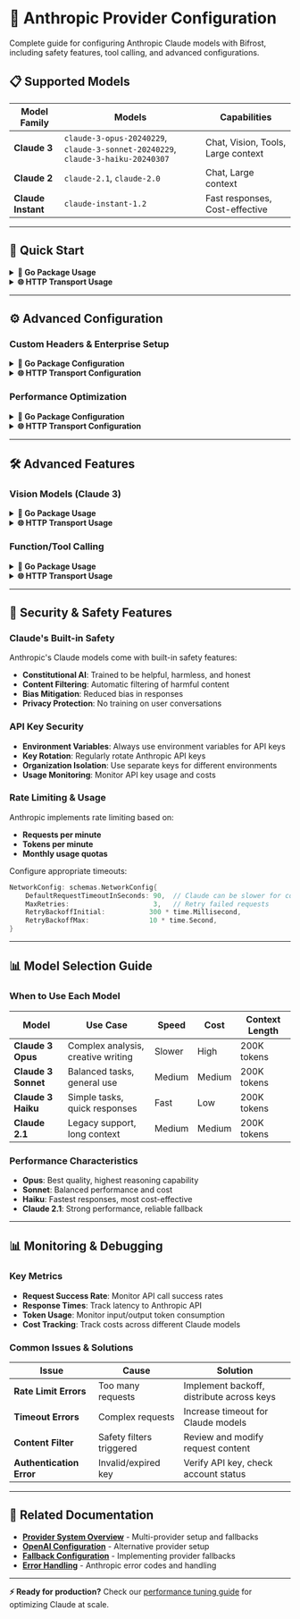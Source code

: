 # 🧠 Anthropic Provider Configuration

Complete guide for configuring Anthropic Claude models with Bifrost, including safety features, tool calling, and advanced configurations.

## 📋 Supported Models

| Model Family       | Models                                                                          | Capabilities                       |
| ------------------ | ------------------------------------------------------------------------------- | ---------------------------------- |
| **Claude 3**       | `claude-3-opus-20240229`, `claude-3-sonnet-20240229`, `claude-3-haiku-20240307` | Chat, Vision, Tools, Large context |
| **Claude 2**       | `claude-2.1`, `claude-2.0`                                                      | Chat, Large context                |
| **Claude Instant** | `claude-instant-1.2`                                                            | Fast responses, Cost-effective     |

---

## 🚀 Quick Start

<details>
<summary><strong>🔧 Go Package Usage</strong></summary>

### Basic Configuration

```go
import "github.com/maximhq/bifrost/core/schemas"

account := &schemas.Account{
    Providers: map[string]schemas.ProviderConfig{
        "anthropic": {
            Keys: []schemas.Key{
                {
                    Value:  "sk-ant-your-api-key",
                    Models: []string{"claude-3-sonnet-20240229", "claude-3-haiku-20240307"},
                    Weight: 1.0,
                },
            },
        },
    },
}
```

### Multiple API Keys with Load Balancing

```go
account := &schemas.Account{
    Providers: map[string]schemas.ProviderConfig{
        "anthropic": {
            Keys: []schemas.Key{
                {
                    Value:  "sk-ant-key-1",
                    Models: []string{"claude-3-opus-20240229"},
                    Weight: 0.4, // 40% for Opus (expensive)
                },
                {
                    Value:  "sk-ant-key-2",
                    Models: []string{"claude-3-sonnet-20240229"},
                    Weight: 0.4, // 40% for Sonnet (balanced)
                },
                {
                    Value:  "sk-ant-key-3",
                    Models: []string{"claude-3-haiku-20240307"},
                    Weight: 0.2, // 20% for Haiku (fast)
                },
            },
        },
    },
}
```

### Making Requests

```go
import "github.com/maximhq/bifrost/core"

client := bifrost.NewBifrostClient(account)

// Chat completion
response, err := client.CreateChatCompletion(&schemas.ChatCompletionRequest{
    Provider: "anthropic",
    Model:    "claude-3-sonnet-20240229",
    Messages: []schemas.Message{
        {Role: "user", Content: "Explain the ethical implications of AI in healthcare."},
    },
    Params: schemas.RequestParams{
        MaxTokens:   1000,
        Temperature: 0.7,
    },
})
```

</details>

<details>
<summary><strong>🌐 HTTP Transport Usage</strong></summary>

### Configuration File

```json
{
  "providers": {
    "anthropic": {
      "keys": [
        {
          "value": "env.ANTHROPIC_API_KEY",
          "models": ["claude-3-sonnet-20240229", "claude-3-haiku-20240307"],
          "weight": 1.0
        }
      ]
    }
  }
}
```

### Multiple Keys Configuration

```json
{
  "providers": {
    "anthropic": {
      "keys": [
        {
          "value": "env.ANTHROPIC_API_KEY_1",
          "models": ["claude-3-opus-20240229"],
          "weight": 0.3
        },
        {
          "value": "env.ANTHROPIC_API_KEY_2",
          "models": ["claude-3-sonnet-20240229"],
          "weight": 0.5
        },
        {
          "value": "env.ANTHROPIC_API_KEY_3",
          "models": ["claude-3-haiku-20240307"],
          "weight": 0.2
        }
      ]
    }
  }
}
```

### Making Requests

```bash
# Chat completion
curl -X POST http://localhost:8080/v1/chat/completions \
  -H "Content-Type: application/json" \
  -d '{
    "provider": "anthropic",
    "model": "claude-3-sonnet-20240229",
    "messages": [
      {"role": "user", "content": "Explain the ethical implications of AI in healthcare."}
    ],
    "params": {
      "max_tokens": 1000,
      "temperature": 0.7
    }
  }'

# Text completion (legacy format)
curl -X POST http://localhost:8080/v1/text/completions \
  -H "Content-Type: application/json" \
  -d '{
    "provider": "anthropic",
    "model": "claude-2.1",
    "text": "The future of sustainable energy is",
    "params": {
      "max_tokens": 500,
      "temperature": 0.8
    }
  }'
```

</details>

---

## ⚙️ Advanced Configuration

### Custom Headers & Enterprise Setup

<details>
<summary><strong>🔧 Go Package Configuration</strong></summary>

```go
// Enterprise Anthropic deployment
providerConfig := schemas.ProviderConfig{
    Keys: []schemas.Key{
        {Value: "sk-ant-your-api-key", Models: []string{"claude-3-sonnet-20240229"}, Weight: 1.0},
    },
    NetworkConfig: schemas.NetworkConfig{
        BaseURL: "https://api.anthropic.com", // Custom endpoint if needed
        ExtraHeaders: map[string]string{
            "anthropic-version": "2023-06-01",
            "User-Agent":        "MyApp/1.0",
        },
        DefaultRequestTimeoutInSeconds: 90,  // Longer timeout for Claude
        MaxRetries:                     3,
        RetryBackoffInitial:           300 * time.Millisecond,
        RetryBackoffMax:               10 * time.Second,
    },
}
```

</details>

<details>
<summary><strong>🌐 HTTP Transport Configuration</strong></summary>

```json
{
  "providers": {
    "anthropic": {
      "keys": [
        {
          "value": "env.ANTHROPIC_API_KEY",
          "models": ["claude-3-sonnet-20240229"],
          "weight": 1.0
        }
      ],
      "network_config": {
        "base_url": "https://api.anthropic.com",
        "extra_headers": {
          "anthropic-version": "2023-06-01"
        },
        "default_request_timeout_in_seconds": 90,
        "max_retries": 3
      }
    }
  }
}
```

</details>

### Performance Optimization

<details>
<summary><strong>🔧 Go Package Configuration</strong></summary>

```go
// High-performance configuration for Claude
providerConfig := schemas.ProviderConfig{
    Keys: []schemas.Key{
        {Value: "your-api-key", Models: []string{"claude-3-sonnet-20240229"}, Weight: 1.0},
    },
    ConcurrencyAndBufferSize: schemas.ConcurrencyAndBufferSize{
        Concurrency: 15,  // Moderate concurrency for Claude
        BufferSize:  150, // Buffer for burst traffic
    },
}
```

</details>

<details>
<summary><strong>🌐 HTTP Transport Configuration</strong></summary>

```json
{
  "providers": {
    "anthropic": {
      "keys": [...],
      "concurrency_and_buffer_size": {
        "concurrency": 15,
        "buffer_size": 150
      }
    }
  }
}
```

</details>

---

## 🛠️ Advanced Features

### Vision Models (Claude 3)

<details>
<summary><strong>🔧 Go Package Usage</strong></summary>

```go
// Image analysis with Claude 3
request := &schemas.ChatCompletionRequest{
    Provider: "anthropic",
    Model:    "claude-3-sonnet-20240229",
    Messages: []schemas.Message{
        {
            Role: "user",
            Content: []schemas.ContentPart{
                {
                    Type: "text",
                    Text: "What do you see in this image? Please describe it in detail.",
                },
                {
                    Type: "image_url",
                    ImageURL: &schemas.ImageURL{
                        URL: "data:image/jpeg;base64,/9j/4AAQSkZJRgABAQAAAQ...", // Base64 image
                    },
                },
            },
        },
    },
}
```

</details>

<details>
<summary><strong>🌐 HTTP Transport Usage</strong></summary>

```bash
curl -X POST http://localhost:8080/v1/chat/completions \
  -H "Content-Type: application/json" \
  -d '{
    "provider": "anthropic",
    "model": "claude-3-sonnet-20240229",
    "messages": [
      {
        "role": "user",
        "content": [
          {"type": "text", "text": "What do you see in this image?"},
          {"type": "image_url", "image_url": {"url": "data:image/jpeg;base64,..."}}
        ]
      }
    ]
  }'
```

</details>

### Function/Tool Calling

<details>
<summary><strong>🔧 Go Package Usage</strong></summary>

```go
// Define tools for Claude
tools := []schemas.Tool{
    {
        Type: "function",
        Function: &schemas.Function{
            Name:        "analyze_sentiment",
            Description: "Analyze the sentiment of given text",
            Parameters: map[string]interface{}{
                "type": "object",
                "properties": map[string]interface{}{
                    "text": map[string]interface{}{
                        "type":        "string",
                        "description": "The text to analyze for sentiment",
                    },
                    "detailed": map[string]interface{}{
                        "type":        "boolean",
                        "description": "Whether to provide detailed analysis",
                    },
                },
                "required": []string{"text"},
            },
        },
    },
}

request := &schemas.ChatCompletionRequest{
    Provider: "anthropic",
    Model:    "claude-3-sonnet-20240229",
    Messages: []schemas.Message{
        {Role: "user", Content: "Analyze the sentiment of this review: 'This product is amazing!'"},
    },
    Params: schemas.RequestParams{
        Tools: tools,
    },
}
```

</details>

<details>
<summary><strong>🌐 HTTP Transport Usage</strong></summary>

```bash
curl -X POST http://localhost:8080/v1/chat/completions \
  -H "Content-Type: application/json" \
  -d '{
    "provider": "anthropic",
    "model": "claude-3-sonnet-20240229",
    "messages": [
      {"role": "user", "content": "Analyze the sentiment of this text"}
    ],
    "params": {
      "tools": [
        {
          "type": "function",
          "function": {
            "name": "analyze_sentiment",
            "description": "Analyze the sentiment of given text",
            "parameters": {
              "type": "object",
              "properties": {
                "text": {"type": "string", "description": "Text to analyze"},
                "detailed": {"type": "boolean", "description": "Detailed analysis"}
              },
              "required": ["text"]
            }
          }
        }
      ]
    }
  }'
```

</details>

---

## 🔐 Security & Safety Features

### Claude's Built-in Safety

Anthropic's Claude models come with built-in safety features:

- **Constitutional AI**: Trained to be helpful, harmless, and honest
- **Content Filtering**: Automatic filtering of harmful content
- **Bias Mitigation**: Reduced bias in responses
- **Privacy Protection**: No training on user conversations

### API Key Security

- **Environment Variables**: Always use environment variables for API keys
- **Key Rotation**: Regularly rotate Anthropic API keys
- **Organization Isolation**: Use separate keys for different environments
- **Usage Monitoring**: Monitor API key usage and costs

### Rate Limiting & Usage

Anthropic implements rate limiting based on:

- **Requests per minute**
- **Tokens per minute**
- **Monthly usage quotas**

Configure appropriate timeouts:

```go
NetworkConfig: schemas.NetworkConfig{
    DefaultRequestTimeoutInSeconds: 90,  // Claude can be slower for complex tasks
    MaxRetries:                     3,   // Retry failed requests
    RetryBackoffInitial:           300 * time.Millisecond,
    RetryBackoffMax:               10 * time.Second,
}
```

---

## 📊 Model Selection Guide

### When to Use Each Model

| Model               | Use Case                           | Speed  | Cost   | Context Length |
| ------------------- | ---------------------------------- | ------ | ------ | -------------- |
| **Claude 3 Opus**   | Complex analysis, creative writing | Slower | High   | 200K tokens    |
| **Claude 3 Sonnet** | Balanced tasks, general use        | Medium | Medium | 200K tokens    |
| **Claude 3 Haiku**  | Simple tasks, quick responses      | Fast   | Low    | 200K tokens    |
| **Claude 2.1**      | Legacy support, long context       | Medium | Medium | 200K tokens    |

### Performance Characteristics

- **Opus**: Best quality, highest reasoning capability
- **Sonnet**: Balanced performance and cost
- **Haiku**: Fastest responses, most cost-effective
- **Claude 2.1**: Strong performance, reliable fallback

---

## 📊 Monitoring & Debugging

### Key Metrics

- **Request Success Rate**: Monitor API call success rates
- **Response Times**: Track latency to Anthropic API
- **Token Usage**: Monitor input/output token consumption
- **Cost Tracking**: Track costs across different Claude models

### Common Issues & Solutions

| Issue                    | Cause                    | Solution                                  |
| ------------------------ | ------------------------ | ----------------------------------------- |
| **Rate Limit Errors**    | Too many requests        | Implement backoff, distribute across keys |
| **Timeout Errors**       | Complex requests         | Increase timeout for Claude models        |
| **Content Filter**       | Safety filters triggered | Review and modify request content         |
| **Authentication Error** | Invalid/expired key      | Verify API key, check account status      |

---

## 🔗 Related Documentation

- **[Provider System Overview](README.md)** - Multi-provider setup and fallbacks
- **[OpenAI Configuration](openai.md)** - Alternative provider setup
- **[Fallback Configuration](../fallbacks.md)** - Implementing provider fallbacks
- **[Error Handling](../../usage/errors.md)** - Anthropic error codes and handling

---

**⚡ Ready for production?** Check our [performance tuning guide](../../guides/tutorials/production-setup.md) for optimizing Claude at scale.
